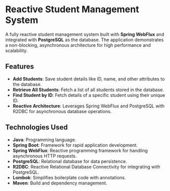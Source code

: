 # Reactive Student Management System

A fully reactive student management system built with **Spring WebFlux** and integrated with **PostgreSQL** as the database. The application demonstrates a non-blocking, asynchronous architecture for high performance and scalability.

## Features

- **Add Students**: Save student details like ID, name, and other attributes to the database.
- **Retrieve All Students**: Fetch a list of all students stored in the database.
- **Find Student by ID**: Fetch details of a specific student using their unique ID.
- **Reactive Architecture**: Leverages Spring WebFlux and PostgreSQL with R2DBC for asynchronous database operations.

## Technologies Used

- **Java**: Programming language.
- **Spring Boot**: Framework for rapid application development.
- **Spring WebFlux**: Reactive programming framework for handling asynchronous HTTP requests.
- **PostgreSQL**: Relational database for data persistence.
- **R2DBC**: Reactive Relational Database Connectivity for integrating with PostgreSQL.
- **Lombok**: Simplifies boilerplate code with annotations.
- **Maven**: Build and dependency management.
